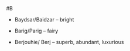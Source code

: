 
#B
- Baydsar/Baidzar – bright 

- Barig/Parig – fairy  

- Berjouhie/ Berj – superb, abundant, luxurious  
